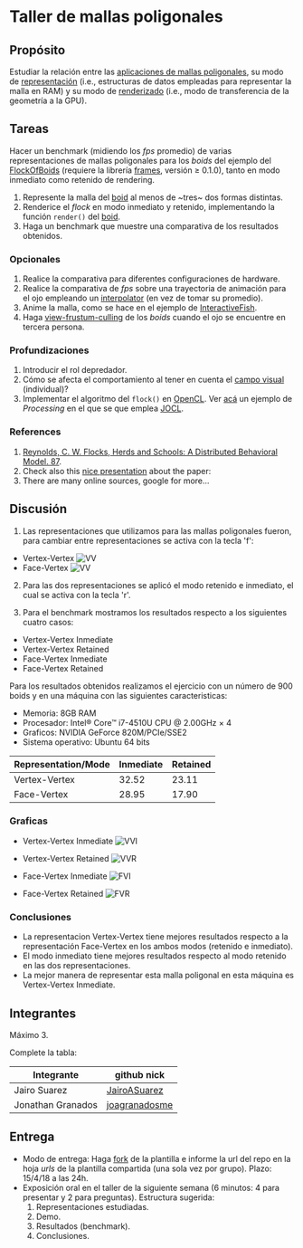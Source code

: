 # Taller de mallas poligonales

## Propósito

Estudiar la relación entre las [aplicaciones de mallas poligonales](https://github.com/VisualComputing/representation), su modo de [representación](https://en.wikipedia.org/wiki/Polygon_mesh) (i.e., estructuras de datos empleadas para representar la malla en RAM) y su modo de [renderizado](https://processing.org/tutorials/pshape/) (i.e., modo de transferencia de la geometría a la GPU).

## Tareas

Hacer un benchmark (midiendo los *fps* promedio) de varias representaciones de mallas poligonales para los _boids_ del ejemplo del [FlockOfBoids](https://github.com/VisualComputing/framesjs/tree/processing/examples/Advanced/FlockOfBoids) (requiere la librería [frames](https://github.com/VisualComputing/framesjs/releases), versión ≥ 0.1.0), tanto en modo inmediato como retenido de rendering.

1. Represente la malla del [boid](https://github.com/VisualComputing/framesjs/blob/processing/examples/Advanced/FlockOfBoids/Boid.pde) al menos de ~tres~ dos formas distintas.
2. Renderice el _flock_ en modo inmediato y retenido, implementando la función ```render()``` del [boid](https://github.com/VisualComputing/framesjs/blob/processing/examples/Advanced/FlockOfBoids/Boid.pde).
3. Haga un benchmark que muestre una comparativa de los resultados obtenidos.

### Opcionales

1. Realice la comparativa para diferentes configuraciones de hardware.
2. Realice la comparativa de *fps* sobre una trayectoria de animación para el ojo empleando un [interpolator](https://github.com/VisualComputing/framesjs/tree/processing/examples/Basics/B8_Interpolation2) (en vez de tomar su promedio).
3. Anime la malla, como se hace en el ejemplo de [InteractiveFish](https://github.com/VisualComputing/framesjs/tree/processing/examples/ik/InteractiveFish).
4. Haga [view-frustum-culling](https://github.com/VisualComputing/framesjs/tree/processing/examples/Demos/ViewFrustumCulling) de los _boids_ cuando el ojo se encuentre en tercera persona.

### Profundizaciones

1. Introducir el rol depredador.
2. Cómo se afecta el comportamiento al tener en cuenta el [campo visual](https://es.wikipedia.org/wiki/Campo_visual) (individual)?
3. Implementar el algoritmo del ```flock()``` en [OpenCL](https://en.wikipedia.org/wiki/OpenCL). Ver [acá](https://www.youtube.com/watch?v=4NU37rPOAsk) un ejemplo de *Processing* en el que se que emplea [JOCL](http://www.jocl.org/).

### References

1. [Reynolds, C. W. Flocks, Herds and Schools: A Distributed Behavioral Model. 87](http://www.cs.toronto.edu/~dt/siggraph97-course/cwr87/).
2. Check also this [nice presentation](https://pdfs.semanticscholar.org/73b1/5c60672971c44ef6304a39af19dc963cd0af.pdf) about the paper:
3. There are many online sources, google for more...

## Discusión

1. Las representaciones que utilizamos para las mallas poligonales fueron, para cambiar entre representaciones se activa con la tecla 'f':
 * Vertex-Vertex
 ![VV](https://github.com/JairoASuarez/Mesh_benchmark/blob/master/Results/VV.png)
 * Face-Vertex
 ![VV](https://github.com/JairoASuarez/Mesh_benchmark/blob/master/Results/FV.jpg)

2. Para las dos representaciones se aplicó el modo retenido e inmediato, el cual se activa con la tecla 'r'.

3. Para el benchmark mostramos los resultados respecto a los siguientes cuatro casos:

 * Vertex-Vertex Inmediate
 * Vertex-Vertex Retained
 * Face-Vertex Inmediate
 * Face-Vertex Retained
 
Para los resultados obtenidos realizamos el ejercicio con un número de 900 boids y en una máquina con las siguientes caracteristicas:
* Memoria: 8GB RAM
* Procesador: Intel® Core™ i7-4510U CPU @ 2.00GHz × 4 
* Graficos: NVIDIA GeForce 820M/PCIe/SSE2
* Sistema operativo: Ubuntu 64 bits

 | Representation/Mode | Inmediate | Retained |
 | ---------- | ---------- | ---------- |
 | Vertex-Vertex | 32.52 | 23.11 |
 | Face-Vertex | 28.95 | 17.90 |
 
 ### Graficas
 * Vertex-Vertex Inmediate
 ![VVI](https://github.com/JairoASuarez/Mesh_benchmark/blob/master/Results/VertexInmediate.png)

 * Vertex-Vertex Retained
 ![VVR](https://github.com/JairoASuarez/Mesh_benchmark/blob/master/Results/VertexRetained.png)

 * Face-Vertex Inmediate
 ![FVI](https://github.com/JairoASuarez/Mesh_benchmark/blob/master/Results/FaceInmediate.png)

 * Face-Vertex Retained
 ![FVR](https://github.com/JairoASuarez/Mesh_benchmark/blob/master/Results/FaceRetained.png)

### Conclusiones
 * La representacion Vertex-Vertex tiene mejores resultados respecto a la representación Face-Vertex en los ambos modos (retenido e inmediato).
 * El modo inmediato tiene mejores resultados respecto al modo retenido en las dos representaciones.
 * La mejor manera de representar esta malla poligonal en esta máquina es Vertex-Vertex Inmediate.
 
## Integrantes

Máximo 3.

Complete la tabla:

| Integrante | github nick |
|------------|-------------|
| Jairo Suarez | [JairoASuarez](https://github.com/JairoASuarez) |
| Jonathan Granados | [joagranadosme](https://github.com/joagranadosme) |

## Entrega

* Modo de entrega: Haga [fork](https://help.github.com/articles/fork-a-repo/) de la plantilla e informe la url del repo en la hoja *urls* de la plantilla compartida (una sola vez por grupo). Plazo: 15/4/18 a las 24h.
* Exposición oral en el taller de la siguiente semana (6 minutos: 4 para presentar y 2 para preguntas). Estructura sugerida:
  1. Representaciones estudiadas.
  2. Demo.
  3. Resultados (benchmark).
  4. Conclusiones.
